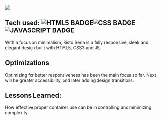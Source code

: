 <img src="https://github.com/christophermorin/assets/blob/a6689edd58f68fc8877fc9393c3a6833911aef55/ezgif.com-gif-maker.gif">




## Tech used: ![HTML5 BADGE](https://img.shields.io/static/v1?label=|&message=HTML5&color=23555f&style=plastic&logo=html5)![CSS BADGE](https://img.shields.io/static/v1?label=|&message=CSS3&color=285f65&style=plastic&logo=css3)![JAVASCRIPT BADGE](https://img.shields.io/static/v1?label=|&message=JAVASCRIPT&color=3c7f5d&style=plastic&logo=javascript)


With a focus on minimalism, Bisto Sena is a fully responsive, sleek and elegant design built with HTML5, CSS3 and JS.

## Optimizations

Optimizing for better responsiveness has been the main focus so far. Next will be greater accessibility, and later adding design transitions. 

## Lessons Learned:

How effective proper container use can be in controlling and minimizing complexity. 





